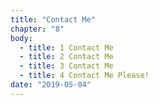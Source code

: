 ```yaml
---
title: "Contact Me"
chapter: "8"
body:
  - title: 1 Contact Me
  - title: 2 Contact Me
  - title: 3 Contact Me
  - title: 4 Contact Me Please!
date: "2019-05-04"
---
```

